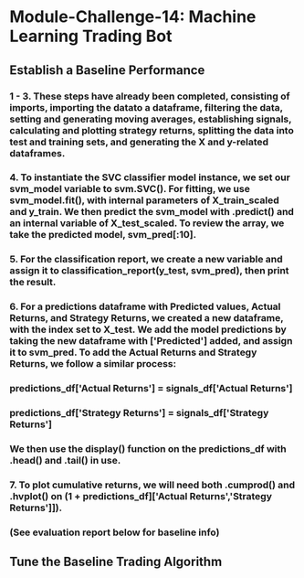 # Module-Challenge-14: Machine Learning Trading Bot
## Establish a Baseline Performance
### 1 - 3. These steps have already been completed, consisting of imports, importing the datato a dataframe, filtering the data, setting and generating moving averages, establishing signals, calculating and plotting strategy returns, splitting the data into test and training sets, and generating the X and y-related dataframes.
### 4. To instantiate the SVC classifier model instance, we set our svm_model variable to svm.SVC(). For fitting, we use svm_model.fit(), with internal parameters of X_train_scaled and y_train. We then predict the svm_model with .predict() and an internal variable of X_test_scaled. To review the array, we take the predicted model, svm_pred[:10].
### 5. For the classification report, we create a new variable and assign it to classification_report(y_test, svm_pred), then print the result.
### 6. For a predictions dataframe with Predicted values, Actual Returns, and Strategy Returns, we created a new dataframe, with the index set to X_test. We add the model predictions by taking the new dataframe with ['Predicted'] added, and assign it to svm_pred. To add the Actual Returns and Strategy Returns, we follow a similar process:
### predictions_df['Actual Returns'] = signals_df['Actual Returns']
### predictions_df['Strategy Returns'] = signals_df['Strategy Returns']
### We then use the display() function on the predictions_df with .head() and .tail() in use.
### 7. To plot cumulative returns, we will need both .cumprod() and .hvplot() on (1 + predictions_df]['Actual Returns','Strategy Returns']]). 
### (See evaluation report below for baseline info)
## Tune the Baseline Trading Algorithm
